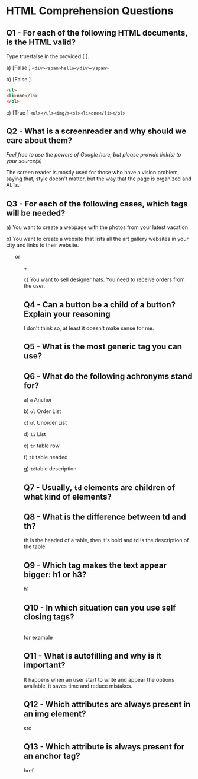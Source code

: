 # HTML Comprehension Questions


## Q1 - For each of the following HTML documents, is the HTML valid?

Type true/false in the provided [ ].

a) [False ] `<div><span>hello</div></span>`

b) [False ]

```html
<ul>
<li>one</li>
</ol>
```

c) [True ] `<ul></ul><img/><ol><li>one</li></ol>`


## Q2 - What is a screenreader and why should we care about them?

_Feel free to use the powers of Google here, but please provide link(s) to your source(s)_

The screen reader is mostly used for those who have a vision problem, saying that, style doesn't matter, but the way that the page is organized and ALTs.


## Q3 - For each of the following cases, which tags will be needed?

a) You want to create a webpage with the photos from your latest vacation
<img>


b) You want to create a website that lists all the art gallery websites in your city and links to their website.
<ul> or <ol> + <a>

c) You want to sell designer hats. You need to receive orders from the user.
<form>


## Q4 - Can a button be a child of a button? Explain your reasoning

I don't think so, at least it doesn't make sense for me.


## Q5 - What is the most generic tag you can use?
<div>



## Q6 - What do the following achronyms stand for?

a) `a`  Anchor

b) `ol` Order List

c) `ul` Unorder List

d) `li` List

e) `tr` table row

f) `th` table headed

g) `td`table description


## Q7 - Usually, `td` elements are children of what kind of elements?
<tr>


## Q8 - What is the difference between td and th?
th is the headed of a table, then it's bold and td is the description of the table.


## Q9 - Which tag makes the text appear bigger: h1 or h3?
h1


## Q10 - In which situation can you use self closing tags?
<br /> for example


## Q11 - What is autofilling and why is it important?
It happens when an user start to write and appear the options available, it saves time and reduce mistakes.


## Q12 - Which attributes are always present in an img element?
src



## Q13 - Which attribute is always present for an anchor tag?
href



